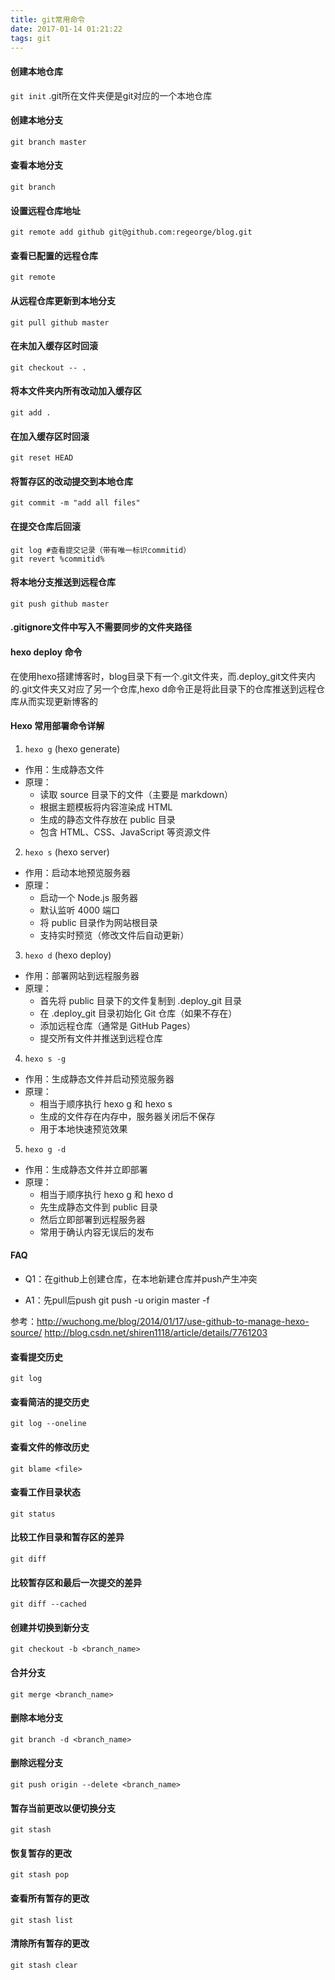 ```yaml
---
title: git常用命令
date: 2017-01-14 01:21:22
tags: git
---
```


#### 创建本地仓库

`git init`
.git所在文件夹便是git对应的一个本地仓库

<!--more-->

#### 创建本地分支
    git branch master

#### 查看本地分支
    git branch

#### 设置远程仓库地址
	git remote add github git@github.com:regeorge/blog.git

#### 查看已配置的远程仓库
    git remote

#### 从远程仓库更新到本地分支
	git pull github master

#### 在未加入缓存区时回滚
    git checkout -- .

#### 将本文件夹内所有改动加入缓存区
	git add .

#### 在加入缓存区时回滚
    git reset HEAD

#### 将暂存区的改动提交到本地仓库
	git commit -m "add all files"

#### 在提交仓库后回滚
    git log #查看提交记录（带有唯一标识commitid）
    git revert %commitid%

#### 将本地分支推送到远程仓库
	git push github master

#### .gitignore文件中写入不需要同步的文件夹路径

#### hexo deploy 命令
在使用hexo搭建博客时，blog目录下有一个.git文件夹，而.deploy_git文件夹内的.git文件夹又对应了另一个仓库,hexo d命令正是将此目录下的仓库推送到远程仓库从而实现更新博客的

#### Hexo 常用部署命令详解

1. `hexo g` (hexo generate)
- 作用：生成静态文件
- 原理：
  - 读取 source 目录下的文件（主要是 markdown）
  - 根据主题模板将内容渲染成 HTML
  - 生成的静态文件存放在 public 目录
  - 包含 HTML、CSS、JavaScript 等资源文件

2. `hexo s` (hexo server)
- 作用：启动本地预览服务器
- 原理：
  - 启动一个 Node.js 服务器
  - 默认监听 4000 端口
  - 将 public 目录作为网站根目录
  - 支持实时预览（修改文件后自动更新）

3. `hexo d` (hexo deploy)
- 作用：部署网站到远程服务器
- 原理：
  - 首先将 public 目录下的文件复制到 .deploy_git 目录
  - 在 .deploy_git 目录初始化 Git 仓库（如果不存在）
  - 添加远程仓库（通常是 GitHub Pages）
  - 提交所有文件并推送到远程仓库

4. `hexo s -g`
- 作用：生成静态文件并启动预览服务器
- 原理：
  - 相当于顺序执行 hexo g 和 hexo s
  - 生成的文件存在内存中，服务器关闭后不保存
  - 用于本地快速预览效果

5. `hexo g -d`
- 作用：生成静态文件并立即部署
- 原理：
  - 相当于顺序执行 hexo g 和 hexo d
  - 先生成静态文件到 public 目录
  - 然后立即部署到远程服务器
  - 常用于确认内容无误后的发布

#### FAQ

- Q1：在github上创建仓库，在本地新建仓库并push产生冲突
	

- A1：先pull后push
		git push -u origin master -f

参考：http://wuchong.me/blog/2014/01/17/use-github-to-manage-hexo-source/
	  http://blog.csdn.net/shiren1118/article/details/7761203

#### 查看提交历史
    git log

#### 查看简洁的提交历史
    git log --oneline

#### 查看文件的修改历史
    git blame <file>

#### 查看工作目录状态
    git status

#### 比较工作目录和暂存区的差异
    git diff

#### 比较暂存区和最后一次提交的差异
    git diff --cached

#### 创建并切换到新分支
    git checkout -b <branch_name>

#### 合并分支
    git merge <branch_name>

#### 删除本地分支
    git branch -d <branch_name>

#### 删除远程分支
    git push origin --delete <branch_name>

#### 暂存当前更改以便切换分支
    git stash

#### 恢复暂存的更改
    git stash pop

#### 查看所有暂存的更改
    git stash list

#### 清除所有暂存的更改
    git stash clear